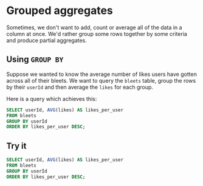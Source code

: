 # Grouped aggregates

Sometimes, we don't want to add, count or average all of the data in a column at
once. We'd rather group some rows together by some criteria and produce partial
aggregates.

## Using `GROUP BY`

Suppose we wanted to know the average number of likes users have gotten across
all of their bleets. We want to query the `bleets` table, group the rows by
their `userId` and then average the `likes` for each group.

Here is a query which achieves this:

```sql
SELECT userId, AVG(likes) AS likes_per_user
FROM bleets
GROUP BY userId
ORDER BY likes_per_user DESC;
```

## Try it

<CodeMirror>

```sql
SELECT userId, AVG(likes) AS likes_per_user
FROM bleets
GROUP BY userId
ORDER BY likes_per_user DESC;
```

</CodeMirror>
